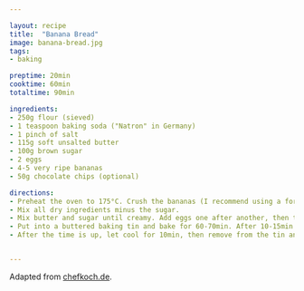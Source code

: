 ```yaml
---

layout: recipe
title:  "Banana Bread"
image: banana-bread.jpg
tags: 
- baking

preptime: 20min
cooktime: 60min
totaltime: 90min

ingredients:
- 250g flour (sieved)
- 1 teaspoon baking soda ("Natron" in Germany)
- 1 pinch of salt
- 115g soft unsalted butter
- 100g brown sugar
- 2 eggs
- 4-5 very ripe bananas
- 50g chocolate chips (optional)

directions:
- Preheat the oven to 175°C. Crush the bananas (I recommend using a fork).
- Mix all dry ingredients minus the sugar.
- Mix butter and sugar until creamy. Add eggs one after another, then the crushed bananas. Add everything to the dry ingredients. Mix.
- Put into a buttered baking tin and bake for 60-70min. After 10-15min score lengthwise with a knife to a depth of roughly 1cm.
- After the time is up, let cool for 10min, then remove from the tin and let cool on a cooling rack.


---
```


Adapted from [chefkoch.de](https://www.chefkoch.de/rezepte/1339901238802410/Banana-Bread.html).